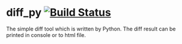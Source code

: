 # diff_py [![Build Status](https://travis-ci.org/askeing/diff_py.svg?branch=master)](https://travis-ci.org/askeing/diff_py)
The simple diff tool which is written by Python. The diff result can be printed in console or to html file.
